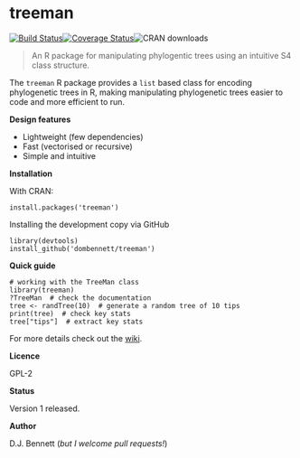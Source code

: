 # treeman
[![Build Status](https://travis-ci.org/DomBennett/treeman.svg)](https://travis-ci.org/DomBennett/treeman)[![Coverage Status](https://coveralls.io/repos/DomBennett/treeman/badge.svg?branch=master&service=github)](https://coveralls.io/github/DomBennett/treeman?branch=master)![CRAN downloads](http://cranlogs.r-pkg.org/badges/grand-total/treeman)

> An R package for manipulating phylogentic trees using an intuitive S4 class structure.

The `treeman` R package provides a `list` based class for encoding phylogenetic trees in R, making manipulating phylogenetic trees easier to code and more efficient to run.

**Design features**

* Lightweight (few dependencies)
* Fast (vectorised or recursive)
* Simple and intuitive

**Installation**

With CRAN:

```{R}
install.packages('treeman')
```

Installing the development copy via GitHub
```{R}
library(devtools)
install_github('dombennett/treeman')
```

**Quick guide**

```{R}
# working with the TreeMan class
library(treeman)
?TreeMan  # check the documentation
tree <- randTree(10)  # generate a random tree of 10 tips
print(tree)  # check key stats
tree["tips"]  # extract key stats
```

For more details check out the [wiki](https://github.com/DomBennett/treeman/wiki).

**Licence**

GPL-2

**Status**

Version 1 released.

**Author**

D.J. Bennett (*but I welcome pull requests!*)
